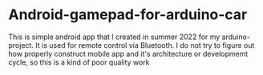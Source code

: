 # Android-gamepad-for-arduino-car

This is simple android app that I created in summer 2022 for my arduino-project. It is used for remote control via Bluetooth. 
I do not try to figure out how properly construct mobile app and it's architecture or developmemt cycle, so this is a kind of poor quality work
